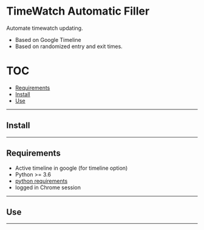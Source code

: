 # TimeWatch Automatic Filler

Automate timewatch updating.
* Based on Google Timeline
* Based on randomized entry and exit times.

# TOC
* [Requirements](##Requirements)  
* [Install](##Install)  
* [Use](##Use)
---

## Install

---

## Requirements
* Active timeline in google (for timeline option)
* Python >= 3.6 
* [python requirements](requirements.txt)
* logged in Chrome session
---

## Use

---

